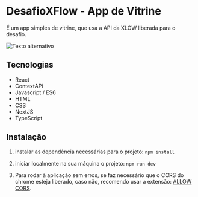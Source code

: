 # DesafioXFlow - App de Vitrine
É um app simples de vitrine, que usa a API da XLOW liberada para o desafio.

![Texto alternativo](https://imgur.com/9P2UI2p)
## Tecnologias
- React
- ContextAPi
- Javascript / ES6
- HTML
- CSS
- NextJS
- TypeScript


## Instalação
1. instalar as dependência necessárias para o projeto: ```npm install```
2. iniciar localmente na sua máquina o projeto: ```npm run dev```

3. Para rodar à aplicação sem erros, se faz necessário que o CORS do chrome esteja liberado, caso não, recomendo usar a extensão: [ALLOW CORS](https://mybrowseraddon.com/access-control-allow-origin.html).
